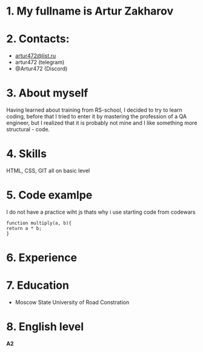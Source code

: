 # 1. My fullname is Artur Zakharov
# 2. Contacts:
+ artur472@list.ru
+ artur472 (telegram)
+ @Artur472 (Discord)

# 3. About myself
Having learned about training from RS-school, I decided to try to learn coding, before that I tried to enter it by mastering the profession of a QA engineer, but I realized that it is probably not mine and I like something more structural - code.
# 4. Skills
HTML, 
CSS, 
GIT all on basic level
# 5. Code examlpe 
I do not have a practice wiht js thats why i use starting code from codewars
```
function multiply(a, b){
return a * b;
}
```
# 6. Experience
# 7. Education 
+ Moscow State University of Road Constration
# 8. English level
**A2**
